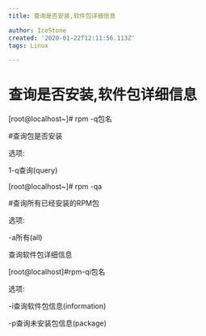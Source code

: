 ```yaml
---
title: 查询是否安装,软件包详细信息

author: IceStone
created: '2020-01-22T12:11:56.113Z'
tags: Linux

---
```


# 查询是否安装,软件包详细信息

[root@localhost~]# rpm -q包名

#查询包是否安装

选项:

1-q查询(query)

 
[root@localhost~]# rpm -qa

#查询所有已经安装的RPM包

选项:

-a所有(all)

 
 
 
查询软件包详细信息

[root@localhost]#rpm-qi包名

选项:

-i查询软件包信息(information)

-p查询未安装包信息(package)

